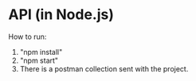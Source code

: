 # API (in Node.js)
How to run:
1. "npm install"
2. "npm start"
3. There is a postman collection sent with the project. 
